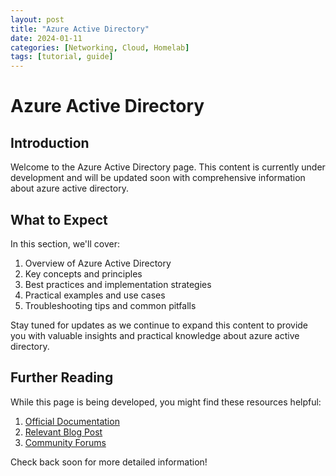 ```yaml
---
layout: post
title: "Azure Active Directory"
date: 2024-01-11
categories: [Networking, Cloud, Homelab]
tags: [tutorial, guide]
---
```


# Azure Active Directory

## Introduction

Welcome to the Azure Active Directory page. This content is currently under development and will be updated soon with comprehensive information about azure active directory.

## What to Expect

In this section, we'll cover:

1. Overview of Azure Active Directory
2. Key concepts and principles
3. Best practices and implementation strategies
4. Practical examples and use cases
5. Troubleshooting tips and common pitfalls

Stay tuned for updates as we continue to expand this content to provide you with valuable insights and practical knowledge about azure active directory.

## Further Reading

While this page is being developed, you might find these resources helpful:

1. [Official Documentation](https://example.com)
2. [Relevant Blog Post](https://example.com/blog)
3. [Community Forums](https://example.com/forum)

Check back soon for more detailed information!
